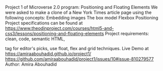 Project 1 of Microverse 2.0 program: Positioning and Floating Elements
We were asked to make a clone of a New York Times article page using the following concepts:
Embedding images
The box model
Flexbox
Positioning
Project specifications can be found at https://www.theodinproject.com/courses/html5-and-css3/lessons/positioning-and-floating-elements
Project requirements:
clean, code, semantic HTML, <aside> tag for editor's picks, use float, flex and grid techniques.
Live Demo at https://amiraabouhadid.github.io/project1/
https://github.com/amiraabouhadid/project1/issues/10#issue-810279577
Author: Amira Abouhadid

